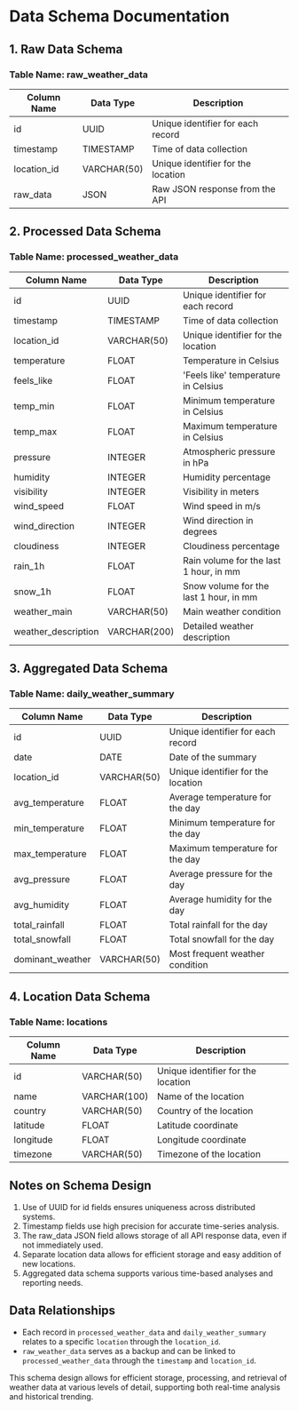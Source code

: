 # Data Schema Documentation

## 1. Raw Data Schema

### Table Name: raw_weather_data

| Column Name | Data Type | Description |
|-------------|-----------|-------------|
| id | UUID | Unique identifier for each record |
| timestamp | TIMESTAMP | Time of data collection |
| location_id | VARCHAR(50) | Unique identifier for the location |
| raw_data | JSON | Raw JSON response from the API |

## 2. Processed Data Schema

### Table Name: processed_weather_data

| Column Name | Data Type | Description |
|-------------|-----------|-------------|
| id | UUID | Unique identifier for each record |
| timestamp | TIMESTAMP | Time of data collection |
| location_id | VARCHAR(50) | Unique identifier for the location |
| temperature | FLOAT | Temperature in Celsius |
| feels_like | FLOAT | 'Feels like' temperature in Celsius |
| temp_min | FLOAT | Minimum temperature in Celsius |
| temp_max | FLOAT | Maximum temperature in Celsius |
| pressure | INTEGER | Atmospheric pressure in hPa |
| humidity | INTEGER | Humidity percentage |
| visibility | INTEGER | Visibility in meters |
| wind_speed | FLOAT | Wind speed in m/s |
| wind_direction | INTEGER | Wind direction in degrees |
| cloudiness | INTEGER | Cloudiness percentage |
| rain_1h | FLOAT | Rain volume for the last 1 hour, in mm |
| snow_1h | FLOAT | Snow volume for the last 1 hour, in mm |
| weather_main | VARCHAR(50) | Main weather condition |
| weather_description | VARCHAR(200) | Detailed weather description |

## 3. Aggregated Data Schema

### Table Name: daily_weather_summary

| Column Name | Data Type | Description |
|-------------|-----------|-------------|
| id | UUID | Unique identifier for each record |
| date | DATE | Date of the summary |
| location_id | VARCHAR(50) | Unique identifier for the location |
| avg_temperature | FLOAT | Average temperature for the day |
| min_temperature | FLOAT | Minimum temperature for the day |
| max_temperature | FLOAT | Maximum temperature for the day |
| avg_pressure | FLOAT | Average pressure for the day |
| avg_humidity | FLOAT | Average humidity for the day |
| total_rainfall | FLOAT | Total rainfall for the day |
| total_snowfall | FLOAT | Total snowfall for the day |
| dominant_weather | VARCHAR(50) | Most frequent weather condition |

## 4. Location Data Schema

### Table Name: locations

| Column Name | Data Type | Description |
|-------------|-----------|-------------|
| id | VARCHAR(50) | Unique identifier for the location |
| name | VARCHAR(100) | Name of the location |
| country | VARCHAR(50) | Country of the location |
| latitude | FLOAT | Latitude coordinate |
| longitude | FLOAT | Longitude coordinate |
| timezone | VARCHAR(50) | Timezone of the location |

## Notes on Schema Design

1. Use of UUID for id fields ensures uniqueness across distributed systems.
2. Timestamp fields use high precision for accurate time-series analysis.
3. The raw_data JSON field allows storage of all API response data, even if not immediately used.
4. Separate location data allows for efficient storage and easy addition of new locations.
5. Aggregated data schema supports various time-based analyses and reporting needs.

## Data Relationships

- Each record in `processed_weather_data` and `daily_weather_summary` relates to a specific `location` through the `location_id`.
- `raw_weather_data` serves as a backup and can be linked to `processed_weather_data` through the `timestamp` and `location_id`.

This schema design allows for efficient storage, processing, and retrieval of weather data at various levels of detail, supporting both real-time analysis and historical trending.
